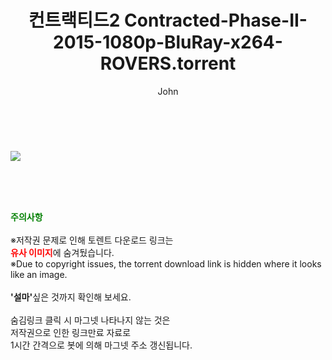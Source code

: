 ﻿---
layout: post
title:  "컨트랙티드2 Contracted-Phase-II-2015-1080p-BluRay-x264-ROVERS.torrent"
author: John
categories: [ 영화 ]
tags: [  ]
image: https://torrentrj52.com/uploadfile/full/df96bb28cf84fe804eacf6673f9eab00be759275.jpg 
description: "컨트랙티드2 Contracted-Phase-II-2015-1080p-BluRay-x264-ROVERS torrent 정보 공유"
toc: true
toc_sticky: true
---

<br>
<p><img src="https://torrentrj52.com/uploadfile/full/df96bb28cf84fe804eacf6673f9eab00be759275.jpg"/></p>
    
<br><br><br>
<p data-ke-size="size16"><b><span style="color: green;">주의사항</span></b><br /><br />※저작권 문제로 인해 토렌트 다운로드 링크는<br /><b><span style="color: red;">유사 이미지</span></b>에 숨겨뒀습니다.<br />※Due to copyright issues, the torrent download link is hidden where it looks like an image.<br /><br /><b>'설마'</b>싶은 것까지 확인해 보세요.<br /><br />숨김링크 클릭 시 마그넷 나타나지 않는 것은<br />저작권으로 인한 링크만료 자료로<br />1시간 간격으로 봇에 의해 마그넷 주소 갱신됩니다.</p>
